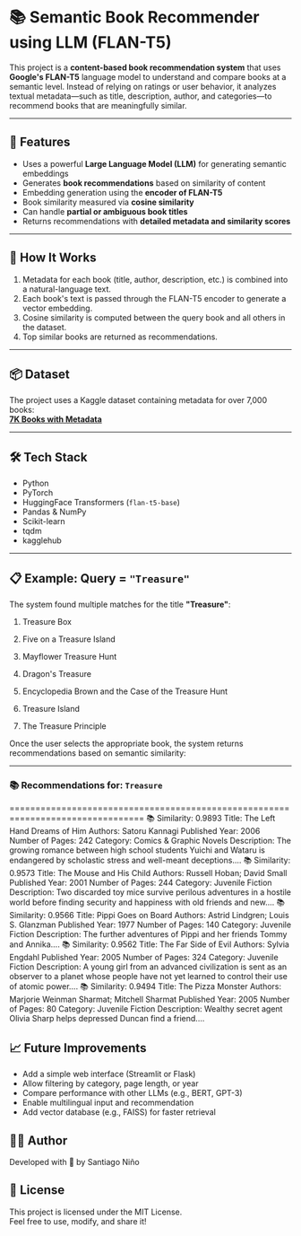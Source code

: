 # 📚 Semantic Book Recommender using LLM (FLAN-T5)

This project is a **content-based book recommendation system** that uses **Google's FLAN-T5** language model to understand and compare books at a semantic level. Instead of relying on ratings or user behavior, it analyzes textual metadata—such as title, description, author, and categories—to recommend books that are meaningfully similar.

---

## 🚀 Features

- Uses a powerful **Large Language Model (LLM)** for generating semantic embeddings
- Generates **book recommendations** based on similarity of content
- Embedding generation using the **encoder of FLAN-T5**
- Book similarity measured via **cosine similarity**
- Can handle **partial or ambiguous book titles**
- Returns recommendations with **detailed metadata and similarity scores**

---

## 🧠 How It Works

1. Metadata for each book (title, author, description, etc.) is combined into a natural-language text.
2. Each book's text is passed through the FLAN-T5 encoder to generate a vector embedding.
3. Cosine similarity is computed between the query book and all others in the dataset.
4. Top similar books are returned as recommendations.

---

## 📦 Dataset

The project uses a Kaggle dataset containing metadata for over 7,000 books:  
**[7K Books with Metadata](https://www.kaggle.com/dylanjcastillo/7k-books-with-metadata)**

---

## 🛠️ Tech Stack

- Python
- PyTorch
- HuggingFace Transformers (`flan-t5-base`)
- Pandas & NumPy
- Scikit-learn
- tqdm
- kagglehub

---

## 📋 Example: Query = `"Treasure"`

The system found multiple matches for the title **"Treasure"**:

1) Treasure Box

2) Five on a Treasure Island

3) Mayflower Treasure Hunt

4) Dragon's Treasure

5) Encyclopedia Brown and the Case of the Treasure Hunt

6) Treasure Island

7) The Treasure Principle


Once the user selects the appropriate book, the system returns recommendations based on semantic similarity:

---

### 📚 Recommendations for: `Treasure`


================================================================================ 📚 Similarity: 0.9893
Title: The Left Hand Dreams of Him
Authors: Satoru Kannagi
Published Year: 2006
Number of Pages: 242
Category: Comics & Graphic Novels
Description: The growing romance between high school students Yuichi and Wataru is endangered by scholastic stress and well-meant deceptions....
📚 Similarity: 0.9573
Title: The Mouse and His Child
Authors: Russell Hoban; David Small
Published Year: 2001
Number of Pages: 244
Category: Juvenile Fiction
Description: Two discarded toy mice survive perilous adventures in a hostile world before finding security and happiness with old friends and new....
📚 Similarity: 0.9566
Title: Pippi Goes on Board
Authors: Astrid Lindgren; Louis S. Glanzman
Published Year: 1977
Number of Pages: 140
Category: Juvenile Fiction
Description: The further adventures of Pippi and her friends Tommy and Annika....
📚 Similarity: 0.9562
Title: The Far Side of Evil
Authors: Sylvia Engdahl
Published Year: 2005
Number of Pages: 324
Category: Juvenile Fiction
Description: A young girl from an advanced civilization is sent as an observer to a planet whose people have not yet learned to control their use of atomic power....
📚 Similarity: 0.9494
Title: The Pizza Monster
Authors: Marjorie Weinman Sharmat; Mitchell Sharmat
Published Year: 2005
Number of Pages: 80
Category: Juvenile Fiction
Description: Wealthy secret agent Olivia Sharp helps depressed Duncan find a friend....


## 📈 Future Improvements

- Add a simple web interface (Streamlit or Flask)
- Allow filtering by category, page length, or year
- Compare performance with other LLMs (e.g., BERT, GPT-3)
- Enable multilingual input and recommendation
- Add vector database (e.g., FAISS) for faster retrieval

## 🧑‍💻 Author

Developed with 💙 by Santiago Niño

## 📄 License

This project is licensed under the MIT License.  
Feel free to use, modify, and share it!
